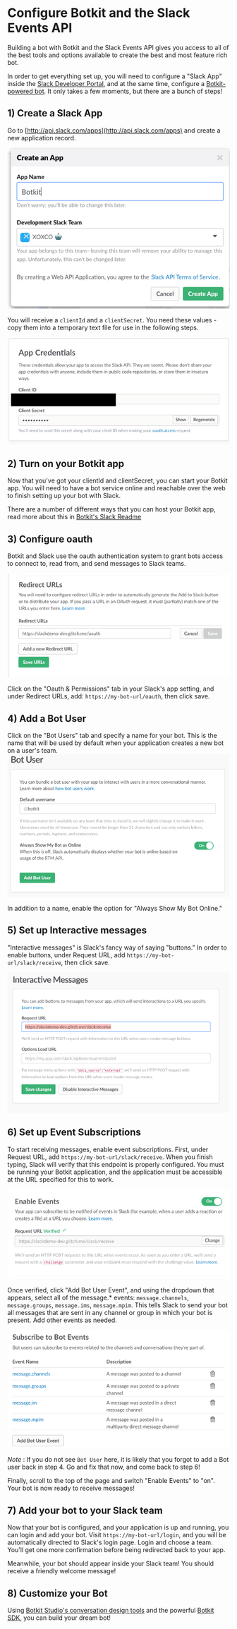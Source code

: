 # Configure Botkit and the Slack Events API

Building a bot with Botkit and the Slack Events API gives you access to all of the best tools and options available to create the best and most feature
rich bot.

In order to get everything set up, you will need to configure a "Slack App" inside the [Slack Developer Portal](http://api.slack.com/apps), and at the same time, configure a [Botkit-powered bot](http://botkit.ai). It only takes a few moments, but there are a bunch of steps!

## 1) Create a Slack App
Go to [http://api.slack.com/apps](http://api.slack.com/apps) and create a new application record.

![Create your app](IMG/slack-new.png)	

You will receive a `clientId` and a `clientSecret`. You need these values - copy them into a temporary text file for use in the following steps.

![Create your app](IMG/slack_client_secret.png)	



## 2) Turn on your Botkit app

Now that you've got your clientId and clientSecret, you can start your Botkit app. You will need to have a bot service online and reachable over the web to finish setting up your bot with Slack. 

There are a number of different ways that you can host your Botkit app, read more about this in [Botkit's Slack Readme](https://github.com/howdyai/botkit/blob/master/docs/readme-slack.md) 

## 3) Configure oauth

Botkit and Slack use the oauth authentication system to grant bots access to
connect to, read from, and send messages to Slack teams.

![Setup Oauth](IMG/slack_oauth.png)

Click on the "Oauth & Permissions" tab in your Slack's app setting, and under
Redirect URLs, add: `https://my-bot-url/oauth`, then click save.



## 4) Add a Bot User

Click on the "Bot Users" tab and specify a name for your bot. This is the name
that will be used by default when your application creates a new bot on a user's
team.
![Setup Oauth](IMG/slack-botuser.png)

In addition to a name, enable the option for "Always Show My Bot Online."

## 5) Set up Interactive messages

"Interactive messages" is Slack's fancy way of saying "buttons." In order to enable buttons,
under Request URL, add `https://my-bot-url/slack/receive`, then click save.

![Setup Interactive images](IMG/slack-im.png)


## 6) Set up Event Subscriptions

To start receiving messages, enable event subscriptions. First, under Request URL,
add `https://my-bot-url/slack/receive`. When you finish typing, Slack will verify
that this endpoint is properly configured. You must be running your Botkit application,
and the application must be accessible at the URL specified for this to work.

![Verify your endpoints](IMG/Slack-eventsenable.png)


Once verified, click "Add Bot User Event", and using the dropdown that appears,
select all of the message.* events: `message.channels`, `message.groups`, `message.ims`, `message.mpim`.
This tells Slack to send your bot all messages that are sent in any channel or group
in which your bot is present. Add other events as needed.

![Add some subscriptions](IMG/slack_botevents.png)

*Note* : If you do not see `Bot User` here, it is likely that you forgot to add a Bot user back in step 4. Go and fix that now, and come back to step 6!

Finally, scroll to the top of the page and switch "Enable Events" to "on". Your bot is now ready to receive messages!

## 7) Add your bot to your Slack team

Now that your bot is configured, and your application is up and running, you can login and add your bot. Visit `https://my-bot-url/login`, and you will be automatically directed to Slack's login page. Login and choose a team. You'll get one more confirmation before being redirected back to your app.

Meanwhile, your bot should appear inside your Slack team! You should receive a friendly welcome message!

## 8) Customize your Bot

Using [Botkit Studio's conversation design tools](https://studio.botkit.ai) and the powerful [Botkit SDK](https://github.com/howdyai/botkit), you can build your dream bot!
